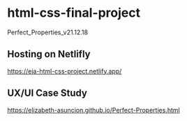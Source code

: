 # html-css-final-project
Perfect_Properties_v21.12.18

## Hosting on Netlifly

https://eja-html-css-project.netlify.app/


## UX/UI Case Study

https://elizabeth-asuncion.github.io/Perfect-Properties.html





